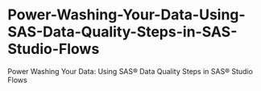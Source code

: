 # Power-Washing-Your-Data-Using-SAS-Data-Quality-Steps-in-SAS-Studio-Flows
Power Washing Your Data: Using SAS® Data Quality Steps in SAS® Studio Flows
